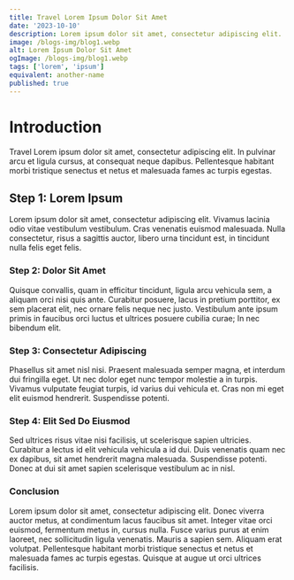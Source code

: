 ```yaml
---
title: Travel Lorem Ipsum Dolor Sit Amet
date: '2023-10-10'
description: Lorem ipsum dolor sit amet, consectetur adipiscing elit.
image: /blogs-img/blog1.webp
alt: Lorem Ipsum Dolor Sit Amet
ogImage: /blogs-img/blog1.webp
tags: ['lorem', 'ipsum']
equivalent: another-name
published: true
---
```


# Introduction

Travel Lorem ipsum dolor sit amet, consectetur adipiscing elit. In pulvinar arcu et ligula cursus, at consequat neque dapibus. Pellentesque habitant morbi tristique senectus et netus et malesuada fames ac turpis egestas.

## Step 1: Lorem Ipsum

Lorem ipsum dolor sit amet, consectetur adipiscing elit. Vivamus lacinia odio vitae vestibulum vestibulum. Cras venenatis euismod malesuada. Nulla consectetur, risus a sagittis auctor, libero urna tincidunt est, in tincidunt nulla felis eget felis.

### Step 2: Dolor Sit Amet

Quisque convallis, quam in efficitur tincidunt, ligula arcu vehicula sem, a aliquam orci nisi quis ante. Curabitur posuere, lacus in pretium porttitor, ex sem placerat elit, nec ornare felis neque nec justo. Vestibulum ante ipsum primis in faucibus orci luctus et ultrices posuere cubilia curae; In nec bibendum elit.

### Step 3: Consectetur Adipiscing

Phasellus sit amet nisl nisi. Praesent malesuada semper magna, et interdum dui fringilla eget. Ut nec dolor eget nunc tempor molestie a in turpis. Vivamus vulputate feugiat turpis, id varius dui vehicula et. Cras non mi eget elit euismod hendrerit. Suspendisse potenti.

### Step 4: Elit Sed Do Eiusmod

Sed ultrices risus vitae nisi facilisis, ut scelerisque sapien ultricies. Curabitur a lectus id elit vehicula vehicula a id dui. Duis venenatis quam nec ex dapibus, sit amet hendrerit magna malesuada. Suspendisse potenti. Donec at dui sit amet sapien scelerisque vestibulum ac in nisl.

### Conclusion

Lorem ipsum dolor sit amet, consectetur adipiscing elit. Donec viverra auctor metus, at condimentum lacus faucibus sit amet. Integer vitae orci euismod, fermentum metus in, cursus nulla. Fusce varius purus at enim laoreet, nec sollicitudin ligula venenatis. Mauris a sapien sem. Aliquam erat volutpat. Pellentesque habitant morbi tristique senectus et netus et malesuada fames ac turpis egestas. Quisque at augue ut orci ultrices facilisis.
